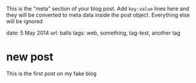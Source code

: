 This is the "meta" section of your blog post. Add `key:value` lines here and they will be converted to meta data inside the post object. Everything else will be ignored

date: 5 May 2014
url: balls
tags: web, something, tag-test, another tag

# new post

This is the first post on my fake blog